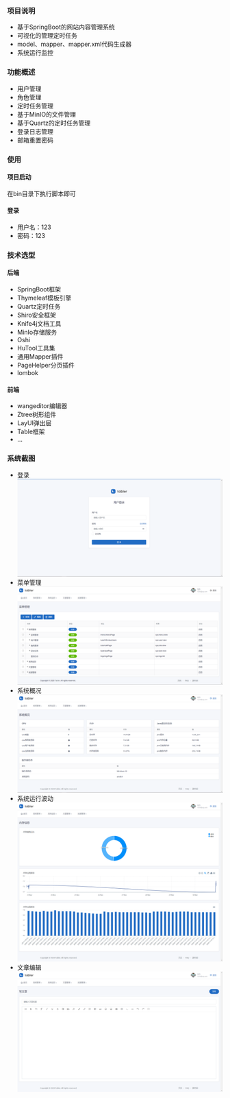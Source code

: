 ### 项目说明
* 基于SpringBoot的网站内容管理系统
* 可视化的管理定时任务
* model、mapper、mapper.xml代码生成器
* 系统运行监控

### 功能概述
* 用户管理
* 角色管理
* 定时任务管理
* 基于MinIO的文件管理
* 基于Quartz的定时任务管理
* 登录日志管理
* 邮箱重置密码

### 使用
#### 项目启动
在bin目录下执行脚本即可
#### 登录
* 用户名：123
* 密码：123

### 技术选型
#### 后端
* SpringBoot框架
* Thymeleaf模板引擎
* Quartz定时任务
* Shiro安全框架
* Knife4j文档工具
* MinIo存储服务
* Oshi
* HuTool工具集
* 通用Mapper插件
* PageHelper分页插件
* lombok

#### 前端
* wangeditor编辑器
* Ztree树形组件
* LayUI弹出层
* Table框架
* ...

### 系统截图
* 登录
![](src/img/01.png)
* 菜单管理
![](src/img/02.png)
* 系统概况
![](src/img/03.png)
* 系统运行波动
![](src/img/04.png)
* 文章编辑
![](src/img/05.png)
